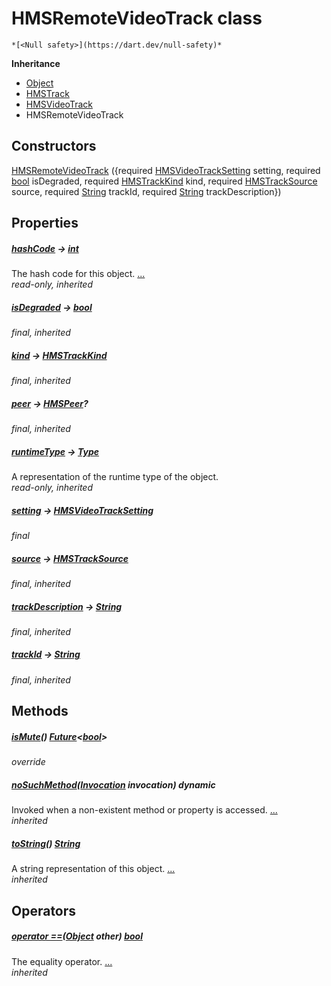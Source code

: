 


# HMSRemoteVideoTrack class






    *[<Null safety>](https://dart.dev/null-safety)*





**Inheritance**

- [Object](https://api.flutter.dev/flutter/dart-core/Object-class.html)
- [HMSTrack](../hmssdk_flutter/HMSTrack-class.md)
- [HMSVideoTrack](../hmssdk_flutter/HMSVideoTrack-class.md)
- HMSRemoteVideoTrack






## Constructors

[HMSRemoteVideoTrack](../hmssdk_flutter/HMSRemoteVideoTrack/HMSRemoteVideoTrack.md) ({required [HMSVideoTrackSetting](../hmssdk_flutter/HMSVideoTrackSetting-class.md) setting, required [bool](https://api.flutter.dev/flutter/dart-core/bool-class.html) isDegraded, required [HMSTrackKind](../hmssdk_flutter/HMSTrackKind-class.md) kind, required [HMSTrackSource](../hmssdk_flutter/HMSTrackSource-class.md) source, required [String](https://api.flutter.dev/flutter/dart-core/String-class.html) trackId, required [String](https://api.flutter.dev/flutter/dart-core/String-class.html) trackDescription})

    


## Properties

##### [hashCode](../hmssdk_flutter/HMSTrack/hashCode.md) &#8594; [int](https://api.flutter.dev/flutter/dart-core/int-class.html)



The hash code for this object. [...](../hmssdk_flutter/HMSTrack/hashCode.md)  
_read-only, inherited_



##### [isDegraded](../hmssdk_flutter/HMSVideoTrack/isDegraded.md) &#8594; [bool](https://api.flutter.dev/flutter/dart-core/bool-class.html)



   
_final, inherited_



##### [kind](../hmssdk_flutter/HMSTrack/kind.md) &#8594; [HMSTrackKind](../hmssdk_flutter/HMSTrackKind-class.md)



   
_final, inherited_



##### [peer](../hmssdk_flutter/HMSTrack/peer.md) &#8594; [HMSPeer](../hmssdk_flutter/HMSPeer-class.md)?



   
_final, inherited_



##### [runtimeType](https://api.flutter.dev/flutter/dart-core/Object/runtimeType.html) &#8594; [Type](https://api.flutter.dev/flutter/dart-core/Type-class.html)



A representation of the runtime type of the object.   
_read-only, inherited_



##### [setting](../hmssdk_flutter/HMSRemoteVideoTrack/setting.md) &#8594; [HMSVideoTrackSetting](../hmssdk_flutter/HMSVideoTrackSetting-class.md)



   
_final_



##### [source](../hmssdk_flutter/HMSTrack/source.md) &#8594; [HMSTrackSource](../hmssdk_flutter/HMSTrackSource-class.md)



   
_final, inherited_



##### [trackDescription](../hmssdk_flutter/HMSTrack/trackDescription.md) &#8594; [String](https://api.flutter.dev/flutter/dart-core/String-class.html)



   
_final, inherited_



##### [trackId](../hmssdk_flutter/HMSTrack/trackId.md) &#8594; [String](https://api.flutter.dev/flutter/dart-core/String-class.html)



   
_final, inherited_




## Methods

##### [isMute](../hmssdk_flutter/HMSRemoteVideoTrack/isMute.md)() [Future](https://api.flutter.dev/flutter/dart-async/Future-class.html)&lt;[bool](https://api.flutter.dev/flutter/dart-core/bool-class.html)>



   
_override_



##### [noSuchMethod](https://api.flutter.dev/flutter/dart-core/Object/noSuchMethod.html)([Invocation](https://api.flutter.dev/flutter/dart-core/Invocation-class.html) invocation) dynamic



Invoked when a non-existent method or property is accessed. [...](https://api.flutter.dev/flutter/dart-core/Object/noSuchMethod.html)  
_inherited_



##### [toString](../hmssdk_flutter/HMSTrack/toString.md)() [String](https://api.flutter.dev/flutter/dart-core/String-class.html)



A string representation of this object. [...](../hmssdk_flutter/HMSTrack/toString.md)  
_inherited_




## Operators

##### [operator ==](../hmssdk_flutter/HMSTrack/operator_equals.md)([Object](https://api.flutter.dev/flutter/dart-core/Object-class.html) other) [bool](https://api.flutter.dev/flutter/dart-core/bool-class.html)



The equality operator. [...](../hmssdk_flutter/HMSTrack/operator_equals.md)  
_inherited_











